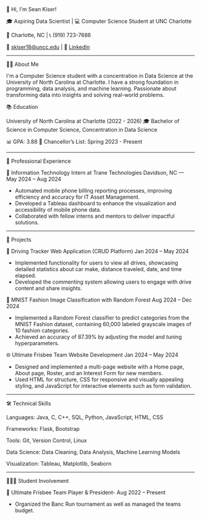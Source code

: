 👋 Hi, I'm Sean Kiser!

🎓 Aspiring Data Scientist | 💻 Computer Science Student at UNC Charlotte

📍 Charlotte, NC | 📞 (919) 723-7686

📧 skiser18@uncc.edu | 🔗 [LinkedIn ](https://www.linkedin.com/in/sean-kiser/)

---
🧑‍💻 About Me

I'm a Computer Science student with a concentration in Data Science at the University of North Carolina at Charlotte. I have a strong foundation in programming, data analysis, and machine learning. Passionate about transforming data into insights and solving real-world problems.

📚 Education

University of North Carolina at Charlotte (2022 - 2026)
🎓 Bachelor of Science in Computer Science, Concentration in Data Science

📊 GPA: 3.88 🏅 Chancellor’s List: Spring 2023 - Present

---
💼 Professional Experience

🏢 Information Technology Intern at Trane Technologies
Davidson, NC — May 2024 – Aug 2024

- Automated mobile phone billing reporting processes, improving efficiency and accuracy for IT Asset Management.
- Developed a Tableau dashboard to enhance the visualization and accessibility of mobile phone data.
- Collaborated with fellow interns and mentors to deliver impactful solutions.

___
📂 Projects

🚗 Driving Tracker Web Application (CRUD Platform)
Jan 2024 – May 2024
- Implemented functionality for users to view all drives, showcasing detailed statistics about car make, distance traveled, date, and time elapsed.
- Developed the commenting system allowing users to engage with drive content and share insights.

👗 MNIST Fashion Image Classification with Random Forest
Aug 2024 – Dec 2024
- Implemented a Random Forest classifier to predict categories from the MNIST Fashion dataset, containing 60,000 labeled grayscale images of 10 fashion categories.
- Achieved an accuracy of 87.39% by adjusting the model and tuning hyperparameters. 

🌐 Ultimate Frisbee Team Website Development
Jan 2024 – May 2024
- Designed and implemented a multi-page website with a Home page, About page, Roster, and an Interest Form for new members.
- Used HTML for structure, CSS for responsive and visually appealing styling, and JavaScript for interactive elements such as form validation.

---
🛠️ Technical Skills

Languages: Java, C, C++, SQL, Python, JavaScript, HTML, CSS

Frameworks: Flask, Bootstrap

Tools: Git, Version Control, Linux

Data Science: Data Cleaning, Data Analysis, Machine Learning Models

Visualization: Tableau, Matplotlib, Seaborn

---
🧑‍🤝‍🧑 Student Involvement

🥏 Ultimate Frisbee Team Player & President-
Aug 2022 – Present

- Organized the Banc Run tournament as well as managed the teams budget.


